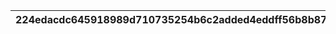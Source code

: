 |224edacdc645918989d710735254b6c2added4eddff56b8b87eabcbb6771ffdf|6f4c08119b705e9626723fdc856fcc05389e1916973cbe5e8c86f55ff2da62f3|4b96da9294c02b6a8a1856b2a2b9f8512129d4bb5b3c958ba37486d3cbbf0b45|53ea255a4a7f4eeb3e20e08696f70bef5193df7b5b0697872d27bc6b62b0b4b4|
| --- | --- | --- | --- |